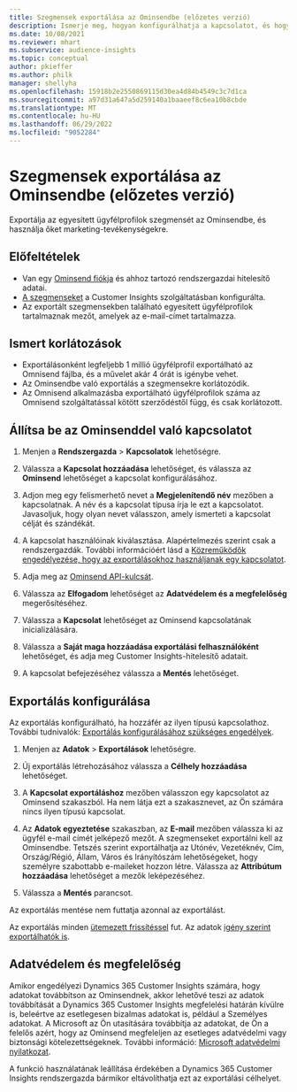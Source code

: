 ```yaml
---
title: Szegmensek exportálása az Ominsendbe (előzetes verzió)
description: Ismerje meg, hogyan konfigurálhatja a kapcsolatot, és hogyan exportálhatja az Ominsendbe.
ms.date: 10/08/2021
ms.reviewer: mhart
ms.subservice: audience-insights
ms.topic: conceptual
author: pkieffer
ms.author: philk
manager: shellyha
ms.openlocfilehash: 15918b2e2550869115d30ea4d84b4549c3c7d1ca
ms.sourcegitcommit: a97d31a647a5d259140a1baaeef8c6ea10b8cbde
ms.translationtype: MT
ms.contentlocale: hu-HU
ms.lasthandoff: 06/29/2022
ms.locfileid: "9052284"
---
```

# <a name="export-segments-to-omnisend-preview"></a>Szegmensek exportálása az Ominsendbe (előzetes verzió)

Exportálja az egyesített ügyfélprofilok szegmensét az Ominsendbe, és használja őket marketing-tevékenységekre.

## <a name="prerequisites"></a>Előfeltételek

-   Van egy [Ominsend fiókja](https://www.omnisend.com/) és ahhoz tartozó rendszergazdai hitelesítő adatai.
-   [A szegmenseket](segments.md) a Customer Insights szolgáltatásban konfigurálta.
-   Az exportált szegmensekben található egyesített ügyfélprofilok tartalmaznak mezőt, amelyek az e-mail-címet tartalmazza.

## <a name="known-limitations"></a>Ismert korlátozások

- Exportálásonként legfeljebb 1 millió ügyfélprofil exportálható az Omnisend fájlba, és a művelet akár 4 órát is igénybe vehet.
- Az Ominsendbe való exportálás a szegmensekre korlátozódik.
- Az Omnisend alkalmazásba exportálható ügyfélprofilok száma az Omnisend szolgáltatással kötött szerződéstől függ, és csak korlátozott.

## <a name="set-up-connection-to-omnisend"></a>Állítsa be az Ominsenddel való kapcsolatot

1. Menjen a **Rendszergazda** > **Kapcsolatok** lehetőségre.

1. Válassza a **Kapcsolat hozzáadása** lehetőséget, és válassza az **Ominsend** lehetőséget a kapcsolat konfigurálásához.

1. Adjon meg egy felismerhető nevet a **Megjelenítendő név** mezőben a kapcsolatnak. A név és a kapcsolat típusa írja le ezt a kapcsolatot. Javasoljuk, hogy olyan nevet válasszon, amely ismerteti a kapcsolat célját és szándékát.

1. A kapcsolat használóinak kiválasztása. Alapértelmezés szerint csak a rendszergazdák. További információért lásd a [Közreműködők engedélyezése, hogy az exportálásokhoz használjanak egy kapcsolatot](connections.md#allow-contributors-to-use-a-connection-for-exports).

1. Adja meg az [Ominsend API-kulcsát](https://support.omnisend.com/en/articles/1061890-generating-api-key).

1. Válassza az **Elfogadom** lehetőséget az **Adatvédelem és a megfelelőség** megerősítéséhez.

1. Válassza a **Kapcsolat** lehetőséget az Ominsend kapcsolatának inicializálására.

1. Válassza a **Saját maga hozzáadása exportálási felhasználóként** lehetőséget, és adja meg Customer Insights-hitelesítő adatait.

1. A kapcsolat befejezéséhez válassza a **Mentés** lehetőséget.

## <a name="configure-an-export"></a>Exportálás konfigurálása

Az exportálás konfigurálható, ha hozzáfér az ilyen típusú kapcsolathoz. További tudnivalók: [Exportálás konfigurálásához szükséges engedélyek](export-destinations.md#set-up-a-new-export).

1. Menjen az **Adatok** > **Exportálások** lehetőségre.

1. Új exportálás létrehozásához válassza a **Célhely hozzáadása** lehetőséget.

1. A **Kapcsolat exportáláshoz** mezőben válasszon egy kapcsolatot az Ominsend szakaszból. Ha nem látja ezt a szakasznevet, az Ön számára nincs ilyen típusú kapcsolat.

1. Az **Adatok egyeztetése** szakaszban, az **E-mail** mezőben válassza ki az ügyfél e-mail címét jelképező mezőt. A szegmenseket exportálni kell az Ominsendbe. Tetszés szerint exportálhatja az Utónév, Vezetéknév, Cím, Ország/Régió, Állam, Város és Irányítószám lehetőségeket, hogy személyre szabottabb e-maileket hozzon létre. Válassza az **Attribútum hozzáadása** lehetőséget a mezők leképezéséhez.

1. Válassza a **Mentés** parancsot.

Az exportálás mentése nem futtatja azonnal az exportálást.

Az exportálás minden [ütemezett frissítéssel](system.md#schedule-tab) fut. Az adatok [igény szerint exportálhatók is](export-destinations.md#run-exports-on-demand). 


## <a name="data-privacy-and-compliance"></a>Adatvédelem és megfelelőség

Amikor engedélyezi Dynamics 365 Customer Insights számára, hogy adatokat továbbítson az Ominsendnek, akkor lehetővé teszi az adatok továbbítását a Dynamics 365 Customer Insights megfelelési határán kívülre is, beleértve az esetlegesen bizalmas adatokat is, például a Személyes adatokat. A Microsoft az Ön utasítására továbbítja az adatokat, de Ön a felelős azért, hogy az Ominsend megfeleljen az esetleges adatvédelmi vagy biztonsági kötelezettségeknek. További információ: [Microsoft adatvédelmi nyilatkozat](https://go.microsoft.com/fwlink/?linkid=396732).

A funkció használatának leállítása érdekében a Dynamics 365 Customer Insights rendszergazda bármikor eltávolíthatja ezt az exportálási célhelyet.
